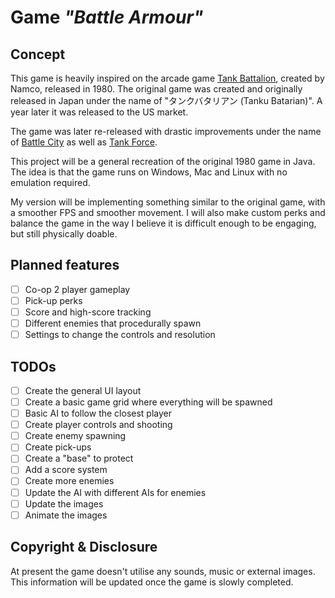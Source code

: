# Game *"Battle Armour"*

## Concept

This game is heavily inspired on the arcade game [Tank Battalion](https://en.wikipedia.org/wiki/Tank_Battalion), created by Namco, released in 1980.
The original game was created and originally released in Japan under the name of "タンクバタリアン (Tanku Batarian)". A year later it was released to the US market.

The game was later re-released with drastic improvements under the name of [Battle City](https://en.wikipedia.org/wiki/Battle_City) as well as [Tank Force](https://en.wikipedia.org/wiki/Tank_Force).

This project will be a general recreation of the original 1980 game in Java.
The idea is that the game runs on Windows, Mac and Linux with no emulation required.

My version will be implementing something similar to the original game, with a smoother FPS and smoother movement.
I will also make custom perks and balance the game in the way I believe it is difficult enough to be engaging, but still physically doable.

## Planned features

- [ ] Co-op 2 player gameplay
- [ ] Pick-up perks
- [ ] Score and high-score tracking
- [ ] Different enemies that procedurally spawn
- [ ] Settings to change the controls and resolution

## TODOs

- [ ] Create the general UI layout
- [ ] Create a basic game grid where everything will be spawned
- [ ] Basic AI to follow the closest player
- [ ] Create player controls and shooting
- [ ] Create enemy spawning
- [ ] Create pick-ups
- [ ] Create a "base" to protect
- [ ] Add a score system
- [ ] Create more enemies
- [ ] Update the AI with different AIs for enemies
- [ ] Update the images
- [ ] Animate the images

## Copyright & Disclosure

At present the game doesn't utilise any sounds, music or external images.
This information will be updated once the game is slowly completed.